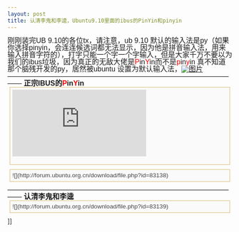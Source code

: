```yaml
---
layout: post
title: 认清李鬼和李逵，Ubuntu9.10里面的ibus的PinYin和pinyin
---
```

<font class="Apple-style-span" size="3"><span class="Apple-style-span" style="font-size: 12px;"><span style="font-family: 'Lucida Grande', Verdana, Helvetica, Arial, sans-serif; -webkit-border-horizontal-spacing: 5px; -webkit-border-vertical-spacing: 5px;"><div style="margin-top: 0px; margin-right: 0px; margin-bottom: 0px; margin-left: 0px; padding-top: 0px; padding-right: 0px; padding-bottom: 0px; padding-left: 0px; font-size: 1em; line-height: 16px; font-family: 'Lucida Grande', 'Trebuchet MS', Helvetica, Arial, sans-serif;">刚刚装完UB 9.10的各位tx，请注意，ub 9.10 默认的输入法是py（如果你选择pinyin，会连连候选词都无法显示，因为他是拼音输入法，用来输入拼音字符的），打字只能一个字一个字输入，但是大家千万不要以为我们的ibus垃圾，因为真正的无敌大佬是<span style="margin-top: 0px; margin-right: 0px; margin-bottom: 0px; margin-left: 0px; padding-top: 0px; padding-right: 0px; padding-bottom: 0px; padding-left: 0px; color: #ff0000;">P</span>in<span style="margin-top: 0px; margin-right: 0px; margin-bottom: 0px; margin-left: 0px; padding-top: 0px; padding-right: 0px; padding-bottom: 0px; padding-left: 0px; color: #ff0000;">Y</span>in而不是<span style="margin-top: 0px; margin-right: 0px; margin-bottom: 0px; margin-left: 0px; padding-top: 0px; padding-right: 0px; padding-bottom: 0px; padding-left: 0px; color: #ff0000;">p</span>in<span style="margin-top: 0px; margin-right: 0px; margin-bottom: 0px; margin-left: 0px; padding-top: 0px; padding-right: 0px; padding-bottom: 0px; padding-left: 0px; color: #ff0000;">y</span>in
真不知道那个脑残开发的py，居然被ubuntu 设置为默认输入法，[![图片](http://bbs.jpu.edu.cn/images/smilies/youxihou/11.GIF)](http://bbs.jpu.edu.cn/images/smilies/youxihou/11.GIF)
—————————————————————————————————
<span style="margin-top: 0px; margin-right: 0px; margin-bottom: 0px; margin-left: 0px; padding-top: 0px; padding-right: 0px; padding-bottom: 0px; padding-left: 0px; font-weight: bold;">正宗IBUS的<span style="margin-top: 0px; margin-right: 0px; margin-bottom: 0px; margin-left: 0px; padding-top: 0px; padding-right: 0px; padding-bottom: 0px; padding-left: 0px; color: #ff0000;">P</span>in<span style="margin-top: 0px; margin-right: 0px; margin-bottom: 0px; margin-left: 0px; padding-top: 0px; padding-right: 0px; padding-bottom: 0px; padding-left: 0px; color: #ff0000;">Y</span>in</span><div style="margin-top: 0px; margin-right: 5px; margin-bottom: 10px; margin-left: 5px; padding-top: 5px; padding-right: 5px; padding-bottom: 5px; padding-left: 5px; border-top-color: #dbba75; border-right-color: #dbba75; border-bottom-color: #dbba75; border-left-color: #dbba75; border-top-width: 1px; border-right-width: 1px; border-bottom-width: 1px; border-left-width: 1px; border-top-style: solid; border-right-style: solid; border-bottom-style: solid; border-left-style: solid; font-weight: normal; font-size: 0.85em; line-height: 16px; font-family: 'Lucida Grande', 'Trebuchet MS', Helvetica, Arial, sans-serif; background-color: #fafafa; color: #444444;">![](http://forum.ubuntu.org.cn/download/file.php?id=83137)
</div><div style="margin-top: 0px; margin-right: 5px; margin-bottom: 10px; margin-left: 5px; padding-top: 5px; padding-right: 5px; padding-bottom: 5px; padding-left: 5px; border-top-color: #dbba75; border-right-color: #dbba75; border-bottom-color: #dbba75; border-left-color: #dbba75; border-top-width: 1px; border-right-width: 1px; border-bottom-width: 1px; border-left-width: 1px; border-top-style: solid; border-right-style: solid; border-bottom-style: solid; border-left-style: solid; font-weight: normal; font-size: 0.85em; line-height: 16px; font-family: 'Lucida Grande', 'Trebuchet MS', Helvetica, Arial, sans-serif; background-color: #fafafa; color: #444444;">![](http://forum.ubuntu.org.cn/download/file.php?id=83138)
</div>
—————————————————————————————————
<span style="margin-top: 0px; margin-right: 0px; margin-bottom: 0px; margin-left: 0px; padding-top: 0px; padding-right: 0px; padding-bottom: 0px; padding-left: 0px; font-weight: bold;">认清李鬼和李逵</span><div style="margin-top: 0px; margin-right: 5px; margin-bottom: 10px; margin-left: 5px; padding-top: 5px; padding-right: 5px; padding-bottom: 5px; padding-left: 5px; border-top-color: #dbba75; border-right-color: #dbba75; border-bottom-color: #dbba75; border-left-color: #dbba75; border-top-width: 1px; border-right-width: 1px; border-bottom-width: 1px; border-left-width: 1px; border-top-style: solid; border-right-style: solid; border-bottom-style: solid; border-left-style: solid; font-weight: normal; font-size: 0.85em; line-height: 16px; font-family: 'Lucida Grande', 'Trebuchet MS', Helvetica, Arial, sans-serif; background-color: #fafafa; color: #444444;">![](http://forum.ubuntu.org.cn/download/file.php?id=83139)</div></div></span></span></font>]]